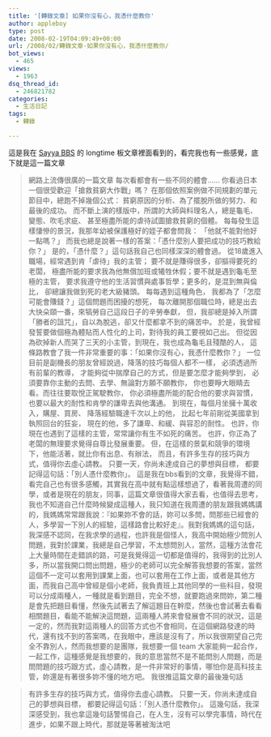 ```yaml
---
title: '[轉錄文章] 如果你沒有心，我憑什麼教你'
author: appleboy
type: post
date: 2008-02-19T04:09:49+00:00
url: /2008/02/轉錄文章-如果你沒有心，我憑什麼教你/
bot_views:
  - 465
views:
  - 1963
dsq_thread_id:
  - 246821782
categories:
  - 生活日記
tags:
  - 轉錄

---
```

這是我在 [Sayya BBS][1] 的 longtime 板文章裡面看到的，看完我也有一些感覺，底下就是這一篇文章 

> 網路上流傳很廣的一篇文章 每次看都會有一些不同的體會&#8230;&#8230; 你看過日本一個很受歡迎「搶救貧窮大作戰」嗎？ 在那個依照案例做不同規劃的單元節目中，總跑不掉幾個公式： 貧窮原因的分析、為了擺脫所做的努力、和最後的成功。 而不斷上演的樣版中，所謂的大師與料理名人，總是龜毛、變態、吹毛求疵、 甚至極盡所能的虐待試圖搶救貧窮的個體。 每每發生這樣悽慘的景況，我那年幼被保護極好的姪子都會問我： 「他就不能對他好一點嗎？」 而我也總是說著一樣的答案：「憑什麼別人要把成功的技巧教給你？」 是的，「憑什麼？」這句話我自己也同樣深深的體會過。 從18歲進入職場，經常遇到肯「虐待」我的主管； 要不就是賺得很多，卻摳得要死的老闆， 極盡所能的要求我為他無償加班或犧牲休假；要不就是遇到龜毛至極的主管， 要求我遵守他的生活習慣與處事哲學；更多的，是混到無與倫比， 卻總讓我做到死的老大級豬頭。 每每遇到這種角色， 我都為了「怎麼可能會賺錢？」這個問題而困擾的想死， 每次離開那個職位時，總是出去大快朵頤一番，來犒勞自己這段日子的辛勞奉獻， 但，我卻總是掉入所謂「勝者的詛咒」，自以為脫逃，卻又什麼都拿不到的痛苦中。 於是，我曾經發誓要做個極為體貼而人性化的上司，對待我的員工要視如己出。 但從因為砍掉新人而哭了三天的小主管，到現在，我也成為龜毛且殘酷的人， 這條路教會了我一件非常重要的事：「如果你沒有心，我憑什麼教你？」 一位目前是副機長的朋友曾經說過，降落的技巧每個人都不一樣， 必須透過所有前輩的教導， 才能夠從中揣摩自己的方式，但是要怎麼才能夠學到， 必須要靠你主動的去問、去學、無論對方願不願教你， 你也要睜大眼睛去看。而往往要取悅正駕駛教你， 你必須極盡所能的配合他的要求與習慣， 也要以最大的耐性和肯學的謙卑去與他溝通。 到現在，每個月坐擁十萬收入，購屋、買房、 降落經驗職達千次以上的他， 比起七年前剛從美國拿到執照回台的狂妄， 現在的他，多了謙卑、和緩、與容忍的耐性。 也許，你現在也遇到了這樣的主管，常常讓你有生不如死的痛苦。 也許，你正為了老闆的無理要求覺得自尊比發展重要。 但，在這樣的景氣和競爭的環境下，他能活著，就比你有出息、有辦法， 而且，有許多生存的技巧與方式，值得你去虛心請教。 只要一天，你尚未達成自己的夢想與目標， 都要記得這句話：「別人憑什麼教你」。<!--more--> 這是我在bbs看到的文章，我覺得不錯，看完自己也有很多感觸，其實我在高中就有點這樣想過了，看著我周遭的同學，或者是現在的朋友，同事，這篇文章很值得大家去看，也值得去思考，我也不知道自己什麼時候變成這種人，我只知道在我周遭的朋友跟我媽媽講的，我媽媽常常跟我說：『如果妳不會的話，妳可以多問，問那些已經會的人，多學習一下別人的經驗，這樣路會比較好走』。我對我媽媽的這句話，我深感不認同，在我求學的過程，也許我是個怪人，我高中開始極少問別人問題，我對於課業，我總是自己學習，不太想問別人，當然，這種方法會花上大量時間在走錯誤的路，可是我覺得這一切都是值得的，我得到的比別人多，所以當我開口問出問題，極少的老師可以完全解答我想要的答案，當然這個不一定可以套用到課業上面，也可以套用在工作上面，或者是其他方面，而我自己高中曾經是個小老師，我負責班上其他同學的一些科目，發現可以分成兩種人，一種就是看到題目，完全不想，就要跑過來問妳，第二種是會先把題目看懂，然後先試著去了解這題目在幹麼，然後也會試著去看看相關題目，看能不能解決這問題，這兩種人將來會發展會不同的狀況，這是一定的，然而我對這兩種人的回答方式也不會相同，在這個網路發達的時代，還有找不到的答案嗎，在我眼中，應該是沒有了，所以我很期望自己完全不靠別人，然而我想要的是團隊，我想要一個 team 大家能夠一起合作，一起工作，這種感覺是我想要的，我的意思當然不是不能問別人問題，而是問問題的技巧跟方式，虛心請教，是一件非常好的事情，哪怕你是高科技主管，妳還是有著很多妳不懂的地方吧。 我很推這篇文章的最後幾句話 

> 有許多生存的技巧與方式，值得你去虛心請教。 只要一天，你尚未達成自己的夢想與目標， 都要記得這句話：「別人憑什麼教你」。  這幾句話，我深深感受到，我也拿這幾句話警惕自己，在人生，沒有可以學完事情，時代在進步，如果不跟上時代，那就是等著被淘汰吧

 [1]: telnet://bbs.sayya.org